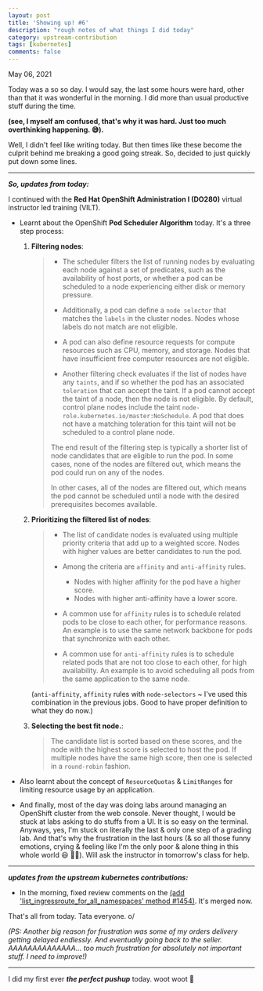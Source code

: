 ```yaml
---
layout: post
title: 'Showing up! #6'
description: "rough notes of what things I did today"
category: upstream-contribution
tags: [kubernetes]
comments: false
---
```


May 06, 2021

Today was a so so day. I would say, the last some hours were hard, other than that it was wonderful in the morning. I did more than usual productive stuff during the time. 

**(see, I myself am confused, that's why it was hard. Just too much overthinking happening. 😅).**

Well, I didn't feel like writing today. But then times like these become the culprit behind me breaking a good going streak. So, decided to just quickly put down some lines.

---

***So, updates from today:***

I continued with the **Red Hat OpenShift Administration I (DO280)** virtual instructor led training (VILT).

- Learnt about the OpenShift **Pod Scheduler Algorithm** today. It's a three step process:

     1.  **Filtering nodes**:

          > - The scheduler filters the list of running nodes by evaluating each node against a set of predicates, such as the availability of host ports, or whether a pod can be scheduled to a node experiencing either disk or memory pressure.
          >
          > - Additionally, a pod can define a `node selector` that matches the `labels` in the cluster nodes. Nodes whose labels do not match are not eligible.
          > 
          > - A pod can also define resource requests for compute resources such as CPU, memory, and storage. Nodes that have insufficient free computer resources are not eligible.
          > 
          > - Another filtering check evaluates if the list of nodes have any `taints`, and if so whether the pod has an associated `toleration` that can accept the taint. If a pod cannot accept the taint of a node, then the node is not eligible. By default, control plane nodes include the taint `node-role.kubernetes.io/master:NoSchedule`. A pod that does not have a matching toleration for this taint will not be scheduled to a control plane node.
          >
          > The end result of the filtering step is typically a shorter list of node candidates that are eligible to run the pod. In some cases, none of the nodes are filtered out, which means the pod could run on any of the nodes.
          >
          > In other cases, all of the nodes are filtered out, which means the pod cannot be scheduled until a node with the desired prerequisites becomes available.

     2.  **Prioritizing the filtered list of nodes**:

          > - The list of candidate nodes is evaluated using multiple priority criteria that add up to a weighted score. Nodes with higher values are better candidates to run the pod.
          > 
          > - Among the criteria are `affinity` and `anti-affinity` rules. 
          >     - Nodes with higher affinity for the pod have a higher score. 
          >     - Nodes with higher anti-affinity have a lower score.
          >     
          >  - A common use for `affinity` rules is to schedule related pods to be close to each other, for performance reasons. An example is to use the same network backbone for pods that synchronize with each other.
          >  
          >  - A common use for `anti-affinity` rules is to schedule related pods that are not too close to each other, for high availability. An example is to avoid scheduling all pods from the same application to the same node.     

          (`anti-affinity`, `affinity` rules with `node-selectors` ~ I've used this combination in the previous jobs. Good to have proper definition to what they do now.)

     3.   **Selecting the best fit node.**:

          > The candidate list is sorted based on these scores, and the node with the highest score is selected to host the pod. If multiple nodes have the same high score, then one is selected in a `round-robin` fashion.
     
     
- Also learnt about the concept of `ResourceQuotas` & `LimitRanges` for limiting resource usage by an application.

- And finally, most of the day was doing labs around managing an OpenShift cluster from the web console. Never thought, I would be stuck at labs asking to do stuffs from a UI. It is so easy on the terminal. Anyways, yes, I'm stuck on literally the last & only one step of a grading lab. And that's why the frustration in the last hours (& so all those funny emotions, crying & feeling like I'm the only poor & alone thing in this whole world 😆 🤷‍♀️). Will ask the instructor in tomorrow's class for help.

---

***updates from the upstream kubernetes contributions:***

- In the morning, fixed review comments on the [ (add 'list_ingressroute_for_all_namespaces' method #1454)](https://github.com/kubernetes-client/python/pull/1454). It's merged now.

That's all from today. Tata everyone. o/


*(PS: Another big reason for frustration was some of my orders delivery getting delayed endlessly. And eventually going back to the seller. AAAAAAAAAAAAAA... too much frustration for absolutely not important stuff. I need to improve!)*


---

I did my first ever ***the perfect pushup*** today. woot woot 🎊








